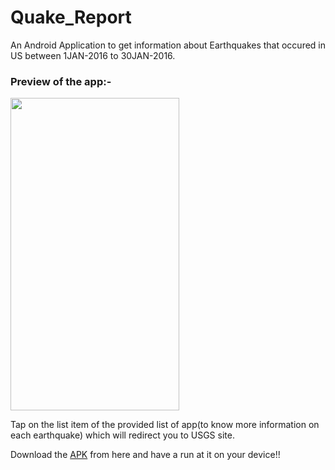# Quake_Report

An Android Application to get information about Earthquakes that occured in US between 1JAN-2016 to 30JAN-2016.

### Preview of the app:-

<img src="https://user-images.githubusercontent.com/66427936/119454222-f0843c80-bd55-11eb-87c2-6e0eb7336f7f.jpeg" width="270" height="500">

Tap on the list item of the provided list of app(to know more information on each earthquake) which will redirect you to USGS site. 

Download the [APK](https://github.com/mitali-1703/Quake_Report/releases/download/v1/quake.apk) from here and have a run at it on your device!!
